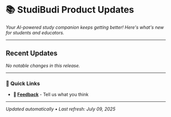 # 📚 StudiBudi Product Updates

*Your AI-powered study companion keeps getting better! Here's what's new for students and educators.*

---

## Recent Updates

*No notable changes in this release.*

---

### 🔗 Quick Links
- **📧 [Feedback](mailto:feedback@studibudi.com)** - Tell us what you think

---

*Updated automatically • Last refresh: July 09, 2025*